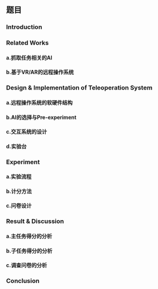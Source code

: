 ## 题目

### Introduction

### Related Works

#### a.抓取任务相关的AI
#### b.基于VR/AR的远程操作系统


### Design & Implementation of Teleoperation System

#### a.远程操作系统的软硬件结构

#### b.AI的选择与Pre-experiment

#### c.交互系统的设计

#### d.实验台

### Experiment

#### a.实验流程

#### b.计分方法

#### c.问卷设计

### Result & Discussion

#### a.主任务得分的分析

#### b.子任务得分的分析

#### c.调查问卷的分析


### Conclusion